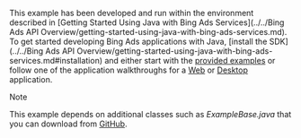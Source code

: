 This example has been developed and run within the environment described in [Getting Started Using Java with Bing Ads Services](../../Bing Ads API Overview/getting-started-using-java-with-bing-ads-services.md). To get started developing Bing Ads applications with Java, [install the SDK](../../Bing Ads API Overview/getting-started-using-java-with-bing-ads-services.md#installation) and either start with the [provided examples](http://go.microsoft.com/fwlink/?LinkId=525443) or follow one of the application walkthroughs for a [Web](Walkthrough:%20Bing%20Ads%20Web%20Application%20in%20Java.md) or [Desktop](Walkthrough:%20Bing%20Ads%20Desktop%20Application%20in%20Java.md) application.

> [!NOTE]
> This example depends on additional classes such as *ExampleBase.java* that you can download from [GitHub](http://go.microsoft.com/fwlink/?LinkId=525443).